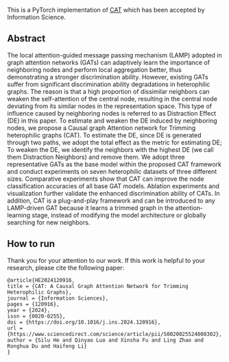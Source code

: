 This is a PyTorch implementation of [CAT](https://www.sciencedirect.com/science/article/pii/S0020025524008302) which has been accepted by Information Science.

## Abstract
The local attention-guided message passing mechanism (LAMP) adopted in graph attention networks (GATs) can adaptively learn the importance of neighboring nodes and perform local aggregation better, thus demonstrating a stronger discrimination ability. However, existing GATs suffer from significant discrimination ability degradations in heterophilic graphs. The reason is that a high proportion of dissimilar neighbors can weaken the self-attention of the central node, resulting in the central node deviating from its similar nodes in the representation space. This type of influence caused by neighboring nodes is referred to as Distraction Effect (DE) in this paper. To estimate and weaken the DE induced by neighboring nodes, we propose a Causal graph Attention network for Trimming heterophilic graphs (CAT). To estimate the DE, since DE is generated through two paths, we adopt the total effect as the metric for estimating DE; To weaken the DE, we identify the neighbors with the highest DE (we call them Distraction Neighbors) and remove them. We adopt three representative GATs as the base model within the proposed CAT framework and conduct experiments on seven heterophilic datasets of three different sizes. Comparative experiments show that CAT can improve the node classification accuracies of all base GAT models. Ablation experiments and visualization further validate the enhanced discrimination ability of CATs. In addition, CAT is a plug-and-play framework and can be introduced to any LAMP-driven GAT because it learns a trimmed graph in the attention-learning stage, instead of modifying the model architecture or globally searching for new neighbors.

## How to run

Thank you for your attention to our work. If this work is helpful to your research, please cite the following paper:
```
@article{HE2024120916,
title = {CAT: A Causal Graph Attention Network for Trimming Heterophilic Graphs},
journal = {Information Sciences},
pages = {120916},
year = {2024},
issn = {0020-0255},
doi = {https://doi.org/10.1016/j.ins.2024.120916},
url = {https://www.sciencedirect.com/science/article/pii/S0020025524008302},
author = {Silu He and Qinyao Luo and Xinsha Fu and Ling Zhao and Ronghua Du and Haifeng Li}
}
```
